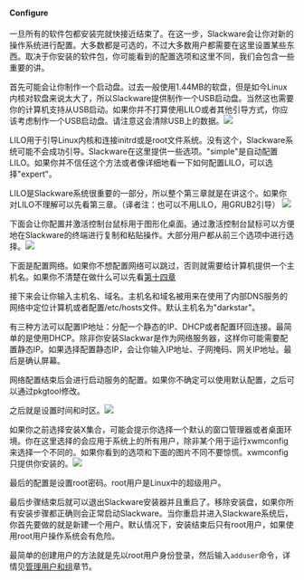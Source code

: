 #### Configure

一旦所有的软件包都安装完就快接近结束了。在这一步，Slackware会让你对新的操作系统进行配置。大多数都是可选的，不过大多数用户都需要在这里设置某些东西。取决于你安装的软件包，你可能看到的配置选项和这里不同，我们会包含一些重要的讲。

首先可能会让你制作一个启动盘。过去一般使用1.44MB的软盘，但是如今Linux内核对软盘来说太大了，所以Slackware提供制作一个USB启动盘。当然这也需要你的计算机支持从USB启动。如果你并不打算使用LILO或者其他引导方式，你应该考虑制作一个USB启动盘。请注意这会清除USB上的数据。![](http://7xn66o.com1.z0.glb.clouddn.com/slackbook%2F9.png)

LILO用于引导Linux内核和连接initrd或是root文件系统。没有这个，Slackware系统可能不会成功引导。Slackware在这里提供一些选项。"simple"是自动配置LILO。如果你并不信任这个方法或者像详细地看一下如何配置LILO，可以选择"expert"。

LILO是Slackware系统很重要的一部分，所以整个第三章就是在讲这个。如果你对LILO不理解可以先看第三章。（译者注：也可以不用LILO，用GRUB2引导）
![](http://7xn66o.com1.z0.glb.clouddn.com/slackbook%2F10.png)

下面会让你配置并激活控制台鼠标用于图形化桌面。通过激活控制台鼠标可以方便地在Slackware的终端进行复制和粘贴操作。大部分用户都从前三个选项中进行选择。![](http://7xn66o.com1.z0.glb.clouddn.com/slackbook%2F11.png)

下面是配置网络。如果你不想配置网络可以跳过，否则就需要给计算机提供一个主机名。如果你不清楚在做什么可以先看[第十四章](../../chapter_14/README.md)

接下来会让你输入主机名、域名。主机名和域名被用来在使用了内部DNS服务的网络中定位计算机或者配置/etc/hosts文件。默认主机名为"darkstar"。

有三种方法可以配置IP地址：分配一个静态的IP、DHCP或者配置环回连接。最简单的是使用DHCP。除非你安装Slackwar是作为网络服务器，这样你可能需要配置静态IP。如果选择配置静态IP，会让你输入IP地址、子网掩码、网关IP地址。最后是确认屏幕。

网络配置结束后会进行启动服务的配置。如果你不确定可以使用默认配置，之后可以通过pkgtool修改。

之后就是设置时间和时区。![](http://7xn66o.com1.z0.glb.clouddn.com/slackbook%2F12.png)

如果你之前选择安装X集合，可能会提示你选择一个默认的窗口管理器或者桌面环境。你在这里选择的会应用于系统上的所有用户，除非某个用于运行xwmconfig来选择一个不同的。如果你看到的选项和下面的图片不同不要惊慌。xwmconfig只提供你安装的。![](http://7xn66o.com1.z0.glb.clouddn.com/slackbook%2F13.png)

最后的配置是设置root密码。root用户是Linux中的超级用户。

最后步骤结束后就可以退出Slackware安装器并且重启了。移除安装盘，如果你所有安装步骤都正确则会正常启动Slackware。当你重启并进入Slackware系统后，你首先要做的就是新建一个用户。默认情况下，安装结束后只有root用户，如果使用root用户操作系统会有危险。

最简单的创建用户的方法就是先以root用户身份登录，然后输入`adduser`命令，详情见[管理用户和组](../../chapter_09/Managing_Users_and_Groups.md)章节。


